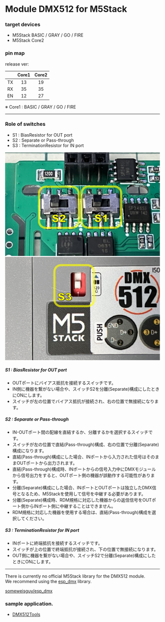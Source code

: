 # Module DMX512 for M5Stack

### target devices
 - M5Stack BASIC / GRAY / GO / FIRE
 - M5Stack Core2

### pin map

release ver:

|    |Core1 |Core2 |
|:--:|:----:|:----:|
| TX |  13  |  19  |
| RX |  35  |  35  |
| EN |  12  |  27  |

※ Core1 : BASIC / GRAY / GO / FIRE

---
### Role of switches

 - S1 : BiasResistor for OUT port
 - S2 : Separate or Pass-through
 - S3 : TerminationResistor for IN port

![switch_s1_s2](images/switch_s1_s2.jpg)
![switch_s3](images/switch_s3.jpg)

##### S1 : BiasResistor for OUT port
 - OUTポートにバイアス抵抗を接続するスイッチです。
 - IN側に機器を繋がない場合や、スイッチS2を分離(Separate)構成にしたときにONにします。
 - スイッチが左の位置でバイアス抵抗が接続され、右の位置で無接続になります。

##### S2 : Separate or Pass-through
 - IN-OUTポート間の配線を直結するか、分離するかを選択するスイッチです。
 - スイッチが左の位置で直結(Pass-through)構成、右の位置で分離(Separate)構成になります。
 - 直結(Pass-through)構成にした場合、INポートから入力された信号はそのままOUTポートから出力されます。
 - 直結(Pass-through)構成時、INポートからの信号入力中にDMXモジュールから信号出力をすると、OUTポート側の機器が誤動作する可能性があります。
 - 分離(Separate)構成にした場合、INポートとOUTポートは独立したDMX信号となるため、M5Stackを使用して信号を中継する必要があります。
 - 分離(Separate)構成時、RDM規格に対応した機器からの返信信号をOUTポート側からINポート側に中継することはできません。
 - RDM規格に対応した機器を使用する場合は、直結(Pass-through)構成を選択してください。

##### S3 : TerminationResistor for IN port
 - INポートに終端抵抗を接続するスイッチです。
 - スイッチが上の位置で終端抵抗が接続され、下の位置で無接続になります。
 - OUT側に機器を繋がない場合や、スイッチS2で分離(Separate)構成にしたときにONにします。


---
There is currently no official M5Stack library for the DMX512 module.<br>
We recommend using the [esp_dmx](https://github.com/someweisguy/esp_dmx) library.

[someweisguy/esp_dmx](https://github.com/someweisguy/esp_dmx)

### sample application.
 - [DMX512Tools](examples/DMX512Tools/)


